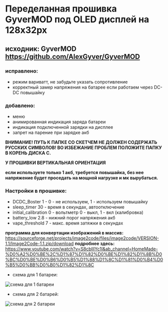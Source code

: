 # Переделанная прошивка GyverMOD под OLED дисплей на 128x32px

## исходник: GyverMOD https://github.com/AlexGyver/GyverMOD

### исправлено:
* режим вариватт, не забудьте указать сопротивление                                                                                                                        
* корректный замер напряжения на батарее если работаем через DC-DC повышайку
### добавлено:
* меню
* анимированная индикация заряда батареи
* индикация подключенной зарядки на дисплее
* запрет на парение при зарядке акб

**ВНИМАНИЕ! ПУТЬ К ПАПКЕ СО СКЕТЧЕМ НЕ ДОЛЖЕН СОДЕРЖАТЬ РУССКИХ СИМВОЛОВ!
ВО ИЗБЕЖАНИЕ ПРОБЛЕМ ПОЛОЖИТЕ ПАПКУ В КОРЕНЬ ДИСКА С.**

**У ПРОШИВКИ ВЕРТИКАЛЬНАЯ ОРИЕНТАЦИЯ**

**если используете только 1 акб, требуется повышайка, без нее напряжение
будет проседать на мощной нагрузке и мк вырубаться.**

### Настройки в прошивке:
* DCDC_Boster 1  - 0 - не используем, 1 - используем повышайку
* sleep_timer  30  - время в секундах, автоотключение
* initial_calibration 0  - вольтметр  0 - выкл, 1 - вкл (калибровка)
* battery_low 2.8  - нижний порог напряжения акб
* vape_threshold 7 - макс. время затяжки в секундах

**программа для конвертации изображений в массив:** 
https://sourceforge.net/projects/image2code/files/image2code/VERSION-1.1/Image2Code-1.1.zip/download
**подробнее здесь:**
https://www.youtube.com/watch?v=S8cbIllYc1I&ab_channel=HomeMade-%D0%A2%D0%BE%2C%D1%87%D1%82%D0%BE%D1%82%D1%8B%D0%BC%D0%BE%D0%B6%D0%B5%D1%88%D1%8C%D1%81%D0%B4%D0%B5%D0%BB%D0%B0%D1%82%D1%8C
  * схема для 1 батареи:

![схема для 1 батареи](https://user-images.githubusercontent.com/42141666/116061336-2c1ae080-a69c-11eb-853c-6632d998b191.jpg)


  * схема для 2 батарей:

![схема для 2 батареи](https://user-images.githubusercontent.com/42141666/116052293-ea396c80-a692-11eb-854f-c7d6e7365bb3.jpg)
